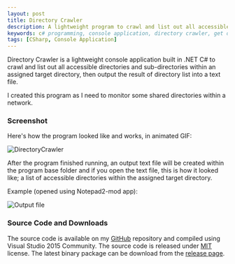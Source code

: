 ```yaml
---
layout: post
title: Directory Crawler
description: A lightweight program to crawl and list out all accessible directories within a target directory and output the result into a text file.
keywords: c# programming, console application, directory crawler, get directories
tags: [CSharp, Console Application]
---
```


Directory Crawler is a lightweight console application built in .NET C# to crawl and list out all accessible directories and sub-directories within an assigned target directory, then output the result of directory list into a text file.

I created this program as I need to monitor some shared directories within a network.

### Screenshot

Here's how the program looked like and works, in animated GIF:

![DirectoryCrawler](http://i.imgur.com/e3mrlmx.gif)

After the program finished running, an output text file will be created within the program base folder and if you open the text file, this is how it looked like; a list of accessible directories within the assigned target directory.

Example (opened using Notepad2-mod app):

![Output file](http://i.imgur.com/qaUZ9n3.png)

### Source Code and Downloads

The source code is available on my [GitHub](https://github.com/heiswayi/DirectoryCrawler) repository and compiled using Visual Studio 2015 Community. The source code is released under [MIT](http://heiswayi.github.io/mit-license) license. The latest binary package can be download from the [release page](https://github.com/heiswayi/DirectoryCrawler/releases).
